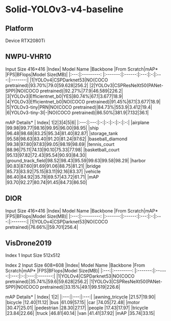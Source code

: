 # Solid-YOLOv3-v4-baseline
## Platform
Device RTX2080Ti

## NWPU-VHR10
Input Size 416×416
|Index| Model Name |Backbone |From Scratch|mAP* |FPS|BFlops|Model Size(MB)|
|:---:|:---------: |:-------:|:------:|:---:|:-:|:---:|:-------:|
|1|YOLOv4|CSPDarknet53|NO(COCO pretrained)|93.70%|79.0|59.628|256.2|
|2|YOLOv3|CSPResNeXt50(PANet-SPP)|NO(COCO pretrained)|92.27%|77.9|46.589|226.2|
|3|YOLOv3|Efficientnet_b0|YES|80.74%|67.1|3.677|18.9|
|4|YOLOv3|Efficientnet_b0|NO(COCO pretrained)|91.45%|67.1|3.677|18.9|
|5|YOLOv3-tiny|PRN|NO(COCO pretrained)|84.73%|553.9|3.412|19.4|
|6|YOLOv3-tiny-3l|-|NO(COCO pretrained)|86.50%|381.9|7.132|36.1|


mAP Details*
| Index| 1|2|3|4|5|6|
|:---:|:---:|:-:|:-:|:-:|:-:|:-:|
|airplane          |99.98|99.77|98.16|99.95|96.00|98.95|
|ship              |96.48|98.68|83.25|95.34|81.40|82.87|
|storage_tank      |95.58|98.63|83.40|91.20|81.24|97.62|
|baseball_diamond  |99.38|97.80|97.83|99.05|98.19|98.69|
|tennis_court      |88.96|75.11|74.13|90.10|75.33|77.98|
|basketball_court  |95.13|97.82|72.43|95.54|90.93|84.30|
|ground_track_field|98.52|98.43|95.59|99.63|99.58|98.29|
|harbor            |90.83|87.60|91.69|91.06|88.75|81.21|
|bridge            |85.73|83.92|75.15|83.11|92.16|83.37|
|vehicle           |86.40|84.92|35.78|69.57|43.72|61.71|
|mAP               |93.70|92.27|80.74|91.45|84.73|86.50|


## DIOR
Input Size 416×416
|Index| Model Name |Backbone |From Scratch|mAP* |FPS|BFlops|Model Size(MB)|
|:---:|:---------: |:-------:|:------:|:---:|:-:|:---:|:-------:|
|1|YOLOv4|CSPDarknet53|NO(COCO pretrained)|76.66%||59.701|256.4|


## VisDrone2019
Index 1 Input Size 512x512

Index 2 Input Size 608×608
|Index| Model Name |Backbone |From Scratch|mAP* |FPS|BFlops|Model Size(MB)|
|:---:|:---------: |:-------:|:------:|:---:|:-:|:---:|:-------:|
|1|YOLOv4|CSPDarknet53|NO(COCO pretrained)|35.74%|59.6|59.628|256.2|
|1|YOLOv3|CSPResNeXt50(PANet-SPP)|NO(COCO pretrained)|33.15%|49.1|99.519|226.6|

mAP Details*
| Index| 1|2|
|:---:|:---:|:---:|
|awning_tricycle   |21.57|19.90|
|bicycle           |12.40|11.12|
|bus               |61.09|57.15|
|car               |74.05|72.48|
|motor             |30.47|25.01|
|pedestrian        |28.30|27.17|
|people            |17.43|17.97|
|tricycle          |23.84|22.66|
|truck             |46.81|40.14|
|van               |41.41|37.92|
|mAP               |35.74|33.15|

